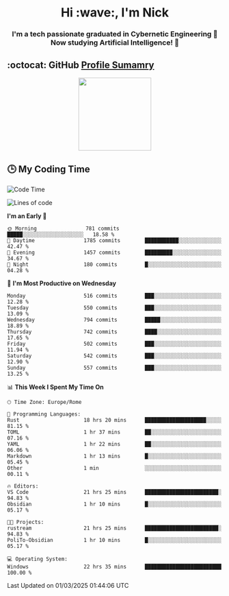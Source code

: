 <h1 align="center">Hi :wave:, I'm Nick</h1>

<h3 align="center">I'm a tech passionate graduated in Cybernetic Engineering 🤖<br>
Now studying Artificial Intelligence! 🧠</h3>


## :octocat: GitHub <a href="https://github.com/vn7n24fzkq/github-profile-summary-cards">Profile Sumamry</a>

<p align="center">
   <img style="height:170px;display:inline-block"  src="http://github-profile-summary-cards.vercel.app/api/cards/profile-details?username=CodeClimberNT&theme=github_dark" />
<!--    <img style="height:170px;display:inline-block"  src="http://github-profile-summary-cards.vercel.app/api/cards/repos-per-language?username=CodeClimberNT&theme=github_dark&exclude=" /> -->
</p>

 ## :clock3: My Coding Time 
 
<!--START_SECTION:waka-->
![Code Time](http://img.shields.io/badge/Code%20Time-485%20hrs%2037%20mins-blue)

![Lines of code](https://img.shields.io/badge/From%20Hello%20World%20I%27ve%20Written-4.5%20million%20lines%20of%20code-blue)

**I'm an Early 🐤** 

```text
🌞 Morning                781 commits         █████░░░░░░░░░░░░░░░░░░░░   18.58 % 
🌆 Daytime                1785 commits        ███████████░░░░░░░░░░░░░░   42.47 % 
🌃 Evening                1457 commits        █████████░░░░░░░░░░░░░░░░   34.67 % 
🌙 Night                  180 commits         █░░░░░░░░░░░░░░░░░░░░░░░░   04.28 % 
```
📅 **I'm Most Productive on Wednesday** 

```text
Monday                   516 commits         ███░░░░░░░░░░░░░░░░░░░░░░   12.28 % 
Tuesday                  550 commits         ███░░░░░░░░░░░░░░░░░░░░░░   13.09 % 
Wednesday                794 commits         █████░░░░░░░░░░░░░░░░░░░░   18.89 % 
Thursday                 742 commits         ████░░░░░░░░░░░░░░░░░░░░░   17.65 % 
Friday                   502 commits         ███░░░░░░░░░░░░░░░░░░░░░░   11.94 % 
Saturday                 542 commits         ███░░░░░░░░░░░░░░░░░░░░░░   12.90 % 
Sunday                   557 commits         ███░░░░░░░░░░░░░░░░░░░░░░   13.25 % 
```


📊 **This Week I Spent My Time On** 

```text
🕑︎ Time Zone: Europe/Rome

💬 Programming Languages: 
Rust                     18 hrs 20 mins      ████████████████████░░░░░   81.15 % 
TOML                     1 hr 37 mins        ██░░░░░░░░░░░░░░░░░░░░░░░   07.16 % 
YAML                     1 hr 22 mins        ██░░░░░░░░░░░░░░░░░░░░░░░   06.06 % 
Markdown                 1 hr 13 mins        █░░░░░░░░░░░░░░░░░░░░░░░░   05.45 % 
Other                    1 min               ░░░░░░░░░░░░░░░░░░░░░░░░░   00.11 % 

🔥 Editors: 
VS Code                  21 hrs 25 mins      ████████████████████████░   94.83 % 
Obsidian                 1 hr 10 mins        █░░░░░░░░░░░░░░░░░░░░░░░░   05.17 % 

🐱‍💻 Projects: 
rustream                 21 hrs 25 mins      ████████████████████████░   94.83 % 
PoliTo-Obsidian          1 hr 10 mins        █░░░░░░░░░░░░░░░░░░░░░░░░   05.17 % 

💻 Operating System: 
Windows                  22 hrs 35 mins      █████████████████████████   100.00 % 
```


 Last Updated on 01/03/2025 01:44:06 UTC
<!--END_SECTION:waka-->

